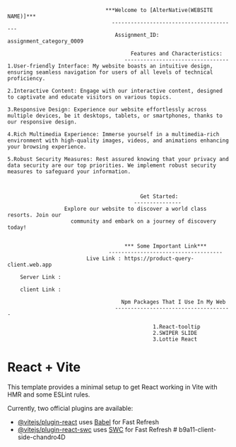                                    ***Welcome to [AlterNative(WEBSITE NAME)]***
                                     ----------------------------------------
                                      Assignment_ID: assignment_category_0009         

                                           Features and Characteristics:
                                         ---------------------------------
    1.User-friendly Interface: My website boasts an intuitive design, ensuring seamless navigation for users of all levels of technical proficiency.

    2.Interactive Content: Engage with our interactive content, designed to captivate and educate visitors on various topics.

    3.Responsive Design: Experience our website effortlessly across multiple devices, be it desktops, tablets, or smartphones, thanks to our responsive design.

    4.Rich Multimedia Experience: Immerse yourself in a multimedia-rich environment with high-quality images, videos, and animations enhancing your browsing experience.

    5.Robust Security Measures: Rest assured knowing that your privacy and data security are our top priorities. We implement robust security measures to safeguard your information.



                                              Get Started:
                                            ---------------  
                      Explore our website to discover a world class resorts. Join our 
                        community and embark on a journey of discovery today!


                                         *** Some Important Link***
                                    ------------------------------------
                             Live Link : https://product-query-client.web.app

        Server Link :  
        
        client Link :  

                                        Npm Packages That I Use In My Web
                                      -------------------------------------
                                      
                                                  1.React-tooltip
                                                  2.SWIPER SLIDE
                                                  3.Lottie React




# React + Vite

This template provides a minimal setup to get React working in Vite with HMR and some ESLint rules.

Currently, two official plugins are available:

- [@vitejs/plugin-react](https://github.com/vitejs/vite-plugin-react/blob/main/packages/plugin-react/README.md) uses [Babel](https://babeljs.io/) for Fast Refresh
- [@vitejs/plugin-react-swc](https://github.com/vitejs/vite-plugin-react-swc) uses [SWC](https://swc.rs/) for Fast Refresh
#   b 9 a 1 1 - c l i e n t - s i d e - c h a n d r o 4 D 
 
 